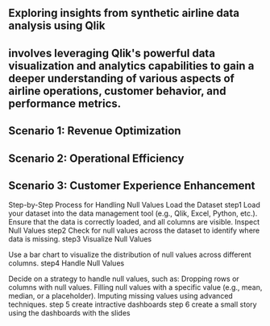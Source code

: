 ## Exploring insights from synthetic airline data analysis using Qlik
## involves leveraging Qlik's powerful data visualization and analytics capabilities to gain a deeper understanding of various aspects of airline operations, customer behavior, and performance metrics.

## Scenario 1: Revenue Optimization
## Scenario 2: Operational Efficiency
## Scenario 3: Customer Experience Enhancement

Step-by-Step Process for Handling Null Values
Load the Dataset
step1
Load your dataset into the data management tool (e.g., Qlik, Excel, Python, etc.).
Ensure that the data is correctly loaded, and all columns are visible.
Inspect Null Values
step2
Check for null values across the dataset to identify where data is missing.
step3
Visualize Null Values

Use a bar chart to visualize the distribution of null values across different columns.
step4
Handle Null Values

Decide on a strategy to handle null values, such as:
Dropping rows or columns with null values.
Filling null values with a specific value (e.g., mean, median, or a placeholder).
Imputing missing values using advanced techniques.
step 5
create intractive dashboards 
step 6
create a small story using the dashboards with the slides




